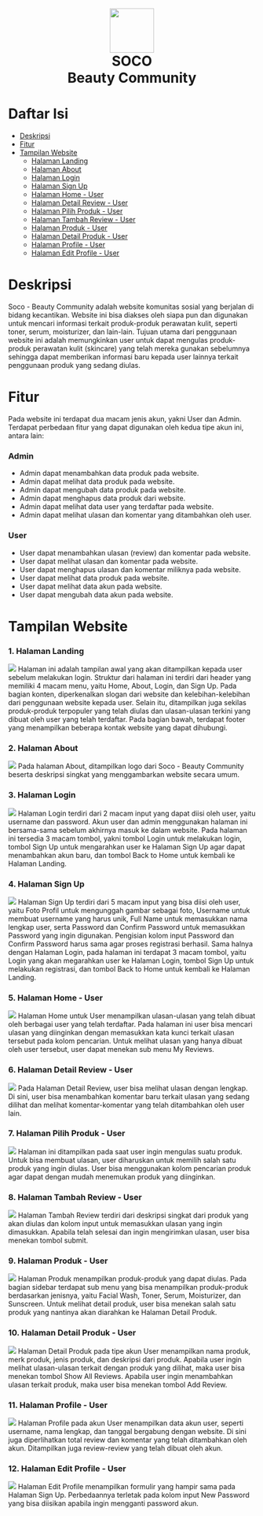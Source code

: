 
<h1 align="center">
<img src="public/assets/images/soco.png" width="90"> <br>
 SOCO <br> 
 Beauty Community
</h1>

# Daftar Isi
- <a href="#tampilan-website"> Deskripsi </a>
- <a href="#fitur"> Fitur </a>
- <a href="#tampilan-website"> Tampilan Website </a>
    - [Halaman Landing](#1-halaman-landing)
    - [Halaman About](#2-halaman-about)
    - [Halaman Login](#3-halaman-login)
    - [Halaman Sign Up](#4-halaman-sign-up)
    - [Halaman Home - User](#5-halaman-home---user)
    - [Halaman Detail Review - User](#6-halaman-detail-review---user)
    - [Halaman Pilih Produk - User](#7-halaman-pilih-produk---user)
    - [Halaman Tambah Review - User](#8-halaman-tambah-review---user)
    - [Halaman Produk - User](#9-halaman-produk---user)
    - [Halaman Detail Produk - User](#10-halaman-detail-produk---user)
    - [Halaman Profile - User](#11-halaman-profile---user)
    - [Halaman Edit Profile - User](#12-halaman-edit-profile---user)



# Deskripsi

Soco - Beauty Community adalah website komunitas sosial yang berjalan di bidang kecantikan. Website ini bisa diakses oleh siapa pun dan digunakan untuk mencari informasi terkait produk-produk perawatan kulit, seperti toner, serum, moisturizer, dan lain-lain. Tujuan utama dari penggunaan website ini adalah memungkinkan user untuk dapat mengulas produk-produk perawatan kulit (skincare) yang telah mereka gunakan sebelumnya sehingga dapat memberikan informasi baru kepada user lainnya terkait penggunaan produk yang sedang diulas.

# Fitur

Pada website ini terdapat dua macam jenis akun, yakni User dan Admin. Terdapat perbedaan fitur yang dapat digunakan oleh kedua tipe akun ini, antara lain:

### Admin
- Admin dapat menambahkan data produk pada website.
- Admin dapat melihat data produk pada website.
- Admin dapat mengubah data produk pada website.
- Admin dapat menghapus data produk dari website.
- Admin dapat melihat data user yang terdaftar pada website.
- Admin dapat melihat ulasan dan komentar yang ditambahkan oleh user.

### User
- User dapat menambahkan ulasan (review) dan komentar pada website.
- User dapat melihat ulasan dan komentar pada website.
- User dapat menghapus ulasan dan komentar miliknya pada website.
- User dapat melihat data produk pada website.
- User dapat melihat data akun pada website.
- User dapat mengubah data akun pada website.


# Tampilan Website

### 1. Halaman Landing 
<img src="public/assets/screenshots/landing.jpeg">
Halaman ini adalah tampilan awal yang akan ditampilkan kepada user sebelum melakukan login. Struktur dari halaman ini terdiri dari header yang memiliki 4 macam menu, yaitu Home, About, Login, dan Sign Up. Pada bagian konten, diperkenalkan slogan dari website dan kelebihan-kelebihan dari penggunaan website kepada user. Selain itu, ditampilkan juga sekilas produk-produk terpopuler yang telah diulas dan ulasan-ulasan terkini yang dibuat oleh user yang telah terdaftar. Pada bagian bawah, terdapat footer yang menampilkan beberapa kontak website yang dapat dihubungi.

### 2. Halaman About
<img src="public/assets/screenshots/about.jpeg">
Pada halaman About, ditampilkan logo dari Soco - Beauty Community beserta deskripsi singkat yang menggambarkan website secara umum.

### 3. Halaman Login
<img src="public/assets/screenshots/login.jpeg">
Halaman Login terdiri dari 2 macam input yang dapat diisi oleh user, yaitu username dan password. Akun user dan admin menggunakan halaman ini bersama-sama sebelum akhirnya masuk ke dalam website. Pada halaman ini tersedia 3 macam tombol, yakni tombol Login untuk melakukan login, tombol Sign Up untuk mengarahkan user ke Halaman Sign Up agar dapat menambahkan akun baru, dan tombol Back to Home untuk kembali ke Halaman Landing.

### 4. Halaman Sign Up
<img src="public/assets/screenshots/sign up.jpeg">
Halaman Sign Up terdiri dari 5 macam input yang bisa diisi oleh user, yaitu Foto Profil untuk mengunggah gambar sebagai foto, Username untuk membuat username yang harus unik, Full Name untuk memasukkan nama lengkap user, serta Password dan Confirm Password untuk memasukkan Password yang ingin digunakan. Pengisian kolom input Password dan Confirm Password harus sama agar proses registrasi berhasil. Sama halnya dengan Halaman Login, pada halaman ini terdapat 3 macam tombol, yaitu Login yang akan megarahkan user ke Halaman Login, tombol Sign Up untuk melakukan registrasi, dan tombol Back to Home untuk kembali ke Halaman Landing.

### 5. Halaman Home - User
<img src="public/assets/screenshots/user - review.jpeg">
Halaman Home untuk User menampilkan ulasan-ulasan yang telah dibuat oleh berbagai user yang telah terdaftar. Pada halaman ini user bisa mencari ulasan yang diinginkan dengan memasukkan kata kunci terkait ulasan tersebut pada kolom pencarian. Untuk melihat ulasan yang hanya dibuat oleh user tersebut, user dapat menekan sub menu My Reviews.

### 6. Halaman Detail Review - User
<img src="public/assets/screenshots/user - review details.jpeg"> 
Pada Halaman Detail Review, user bisa melihat ulasan dengan lengkap. Di sini, user bisa menambahkan komentar baru terkait ulasan yang sedang dilihat dan melihat komentar-komentar yang telah ditambahkan oleh user lain.

### 7. Halaman Pilih Produk - User
<img src="public/assets/screenshots/user - select produk.jpeg">
Halaman ini ditampilkan pada saat user ingin mengulas suatu produk. Untuk bisa membuat ulasan, user diharuskan untuk memilih salah satu produk yang ingin diulas. User bisa menggunakan kolom pencarian produk agar dapat dengan mudah menemukan produk yang diinginkan.

### 8. Halaman Tambah Review - User
<img src="public/assets/screenshots/user - add review.jpeg">
Halaman Tambah Review terdiri dari deskripsi singkat dari produk yang akan diulas dan kolom input untuk memasukkan ulasan yang ingin dimasukkan. Apabila telah selesai dan ingin mengirimkan ulasan, user bisa menekan tombol submit.

### 9. Halaman Produk - User
<img src="public/assets/screenshots/user - produk.jpeg">
Halaman Produk menampilkan produk-produk yang dapat diulas. Pada bagian sidebar terdapat sub menu yang bisa menampilkan produk-produk berdasarkan jenisnya, yaitu Facial Wash, Toner, Serum, Moisturizer, dan Sunscreen. Untuk melihat detail produk, user bisa menekan salah satu produk yang nantinya akan diarahkan ke Halaman Detail Produk.

### 10. Halaman Detail Produk - User
<img src="public/assets/screenshots/user - produk details.jpeg">
Halaman Detail Produk pada tipe akun User menampilkan nama produk, merk produk, jenis produk, dan deskripsi dari produk. Apabila user ingin melihat ulasan-ulasan terkait dengan produk yang dilihat, maka user bisa menekan tombol Show All Reviews. Apabila user ingin menambahkan ulasan terkait produk, maka user bisa menekan tombol Add Review.

### 11. Halaman Profile - User
<img src="public/assets/screenshots/user - profile.jpeg">
Halaman Profile pada akun User menampilkan data akun user, seperti username, nama lengkap, dan tanggal bergabung dengan website. Di sini juga diperlihatkan total review dan komentar yang telah ditambahkan oleh akun. Ditampilkan juga review-review yang telah dibuat oleh akun.

### 12. Halaman Edit Profile - User
<img src="public/assets/screenshots/user - edit profile.jpeg">
Halaman Edit Profile menampilkan formulir yang hampir sama pada Halaman Sign Up. Perbedaannya terletak pada kolom input New Password yang bisa diisikan apabila ingin mengganti password akun.
